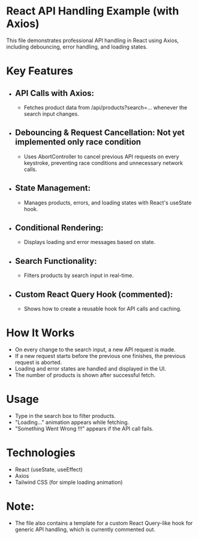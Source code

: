 # React API Handling Example (with Axios)
This file demonstrates professional API handling in React using Axios, including debouncing, error handling, and loading states.

# Key Features
- ## API Calls with Axios:
   - Fetches product data from /api/products?search=... whenever the search input changes.

- ## Debouncing & Request Cancellation: Not yet implemented only race condition
   - Uses AbortController to cancel previous API requests on every keystroke, preventing race conditions and unnecessary network calls.

- ## State Management:
   - Manages products, errors, and loading states with React's useState hook.

- ## Conditional Rendering:
   - Displays loading and error messages based on state.

- ## Search Functionality:
   - Filters products by search input in real-time.

- ## Custom React Query Hook (commented):
   - Shows how to create a reusable hook for API calls and caching.

# How It Works
- On every change to the search input, a new API request is made.
- If a new request starts before the previous one finishes, the previous request is aborted.
- Loading and error states are handled and displayed in the UI.
- The number of products is shown after successful fetch.

# Usage
- Type in the search box to filter products.
- "Loading..." animation appears while fetching.
- "Something Went Wrong !!!" appears if the API call fails.

# Technologies
- React (useState, useEffect)
- Axios
- Tailwind CSS (for simple loading animation)

# Note:
- The file also contains a template for a custom React Query-like hook for generic API handling, which is currently commented out.